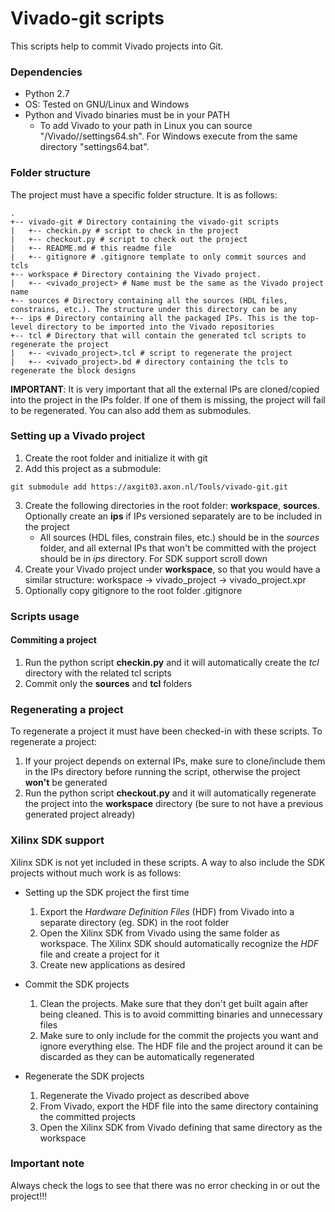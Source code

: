 # Vivado-git scripts
This scripts help to commit Vivado projects into Git.

### Dependencies
- Python 2.7
- OS: Tested on GNU/Linux and Windows
- Python and Vivado binaries must be in your PATH
  - To add Vivado to your path in Linux you can source "<Xilinx installation directory>/Vivado/<version>/settings64.sh". For Windows execute from the same directory "settings64.bat".

### Folder structure
The project must have a specific folder structure. It is as follows:

```
.
+-- vivado-git # Directory containing the vivado-git scripts
|   +-- checkin.py # script to check in the project
|   +-- checkout.py # script to check out the project
|   +-- README.md # this readme file
|   +-- gitignore # .gitignore template to only commit sources and tcls
+-- workspace # Directory containing the Vivado project.
|   +-- <vivado_project> # Name must be the same as the Vivado project name
+-- sources # Directory containing all the sources (HDL files, constrains, etc.). The structure under this directory can be any
+-- ips # Directory containing all the packaged IPs. This is the top-level directory to be imported into the Vivado repositories
+-- tcl # Directory that will contain the generated tcl scripts to regenerate the project
|   +-- <vivado_project>.tcl # script to regenerate the project
|   +-- <vivado_project>.bd # directory containing the tcls to regenerate the block designs
```

**IMPORTANT**: It is very important that all the external IPs are cloned/copied into the project in the IPs folder. If one of them is missing, the project will fail to be regenerated. You can also add them as submodules.

### Setting up a Vivado project

1. Create the root folder and initialize it with git
2. Add this project as a submodule:
```
git submodule add https://axgit03.axon.nl/Tools/vivado-git.git
```
3. Create the following directories in the root folder: **workspace**, **sources**. Optionally create an **ips** if IPs versioned separately are to be included in the project
   - All sources (HDL files, constrain files, etc.) should be in the *sources* folder, and all external IPs that won't be committed with the project should be in *ips* directory. For SDK support scroll down
4. Create your Vivado project under **workspace**, so that you would have a similar structure: workspace -> vivado_project -> vivado_project.xpr
5. Optionally copy gitignore to the root folder .gitignore

### Scripts usage

#### Commiting a project
1. Run the python script **checkin.py** and it will automatically create the *tcl* directory with the related tcl scripts
2. Commit only the **sources** and **tcl** folders

### Regenerating a project
To regenerate a project it must have been checked-in with these scripts. To regenerate a project:

1. If your project depends on external IPs, make sure to clone/include them in the IPs directory before running the script, otherwise the project **won't** be generated
2. Run the python script **checkout.py** and it will automatically regenerate the project into the **workspace** directory (be sure to not have a previous generated project already)

### Xilinx SDK support
Xilinx SDK is not yet included in these scripts. A way to also include the SDK projects without much work is as follows:

- Setting up the SDK project the first time
  1. Export the *Hardware Definition Files* (HDF) from Vivado into a separate directory (eg. SDK) in the root folder
  2. Open the Xilinx SDK from Vivado using the same folder as workspace. The Xilinx SDK should automatically recognize the *HDF* file and create a project for it
  3. Create new applications as desired

- Commit the SDK projects
  1. Clean the projects. Make sure that they don't get built again after being cleaned. This is to avoid committing binaries and unnecessary files
  2. Make sure to only include for the commit the projects you want and ignore everything else. The HDF file and the project around it can be discarded as they can be automatically regenerated

- Regenerate the SDK projects
  1. Regenerate the Vivado project as described above
  2. From Vivado, export the HDF file into the same directory containing the committed projects
  3. Open the Xilinx SDK from Vivado defining that same directory as the workspace

### Important note
Always check the logs to see that there was no error checking in or out the project!!!
